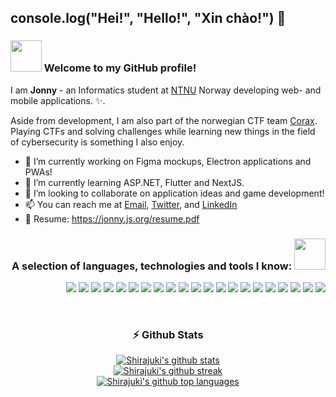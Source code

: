 ## console.log("Hei!", "Hello!", "Xin chào!") 👋

### <img src="https://media.giphy.com/media/VgCDAzcKvsR6OM0uWg/giphy.gif" width="50" /> Welcome to my GitHub profile! 

I am **Jonny** - an Informatics student at [NTNU](https://ntnu.no/) Norway developing web- and mobile applications. ✨.

Aside from development, I am also part of the norwegian CTF team [Corax](https://corax.team/). Playing CTFs and solving challenges while learning new things in the field of cybersecurity is something I also enjoy.

- 🔭 I’m currently working on Figma mockups, Electron applications and PWAs!
- 🌱 I’m currently learning ASP.NET, Flutter and NextJS.
- 👯 I’m looking to collaborate on application ideas and game development!
- 📫 You can reach me at [Email](mailto:jonnynl@stud.ntnu.no), [Twitter](https://twitter.com/shirajukii), and [LinkedIn](https://www.linkedin.com/in/shirajuki/)
- 🧾 Resume: https://jonny.js.org/resume.pdf

<h3 align="right">A selection of languages, technologies and tools I know: <img src="https://media.giphy.com/media/11sMx1kL4JdZGU/giphy.gif" width="50" /></h3>

<p align="right">
  <img src="https://img.shields.io/badge/-JavaScript-282A36?style=flat-square&logo=javascript" />
  <img src="https://img.shields.io/badge/-Typescript-282A36?style=flat-square&logo=typescript" />
  <img src="https://img.shields.io/badge/-HTML5-282A36?style=flat-square&logo=html5" />
  <img src="https://img.shields.io/badge/-CSS3-282A36?style=flat-square&logo=css3" />
  <img src="https://img.shields.io/badge/-NodeJS-282A36?style=flat-square&logo=Node.js" />
  <img src="https://img.shields.io/badge/-React-282A36?style=flat-square&logo=react" />
  <img src="https://img.shields.io/badge/-Java-282A36?style=flat-square&logo=java" />
  <img src="https://img.shields.io/badge/-PHP-282A36?style=flat-square&logo=php" />
  <img src="https://img.shields.io/badge/-C-282A36?style=flat-square&logo=c" />
  <img src="https://img.shields.io/badge/-Bash-282A36?style=flat-square&logo=gnubash" />
  <img src="https://img.shields.io/badge/-MySQL-282A36?style=flat-square&logo=mysql" />
  <img src="https://img.shields.io/badge/-PostgreSQL-282A36?style=flat-square&logo=postgresql" />
  <img src="https://img.shields.io/badge/-MongoDB-282A36?style=flat-square&logo=mongodb" />
  <img src="https://img.shields.io/badge/-Git-282A36?style=flat-square&logo=git" />
  <img src="https://img.shields.io/badge/-GitHub-44475A?style=flat-square&logo=github" />
  <img src="https://img.shields.io/badge/-Figma-44475A?style=flat-square&logo=figma" />
  <img src="https://img.shields.io/badge/-Supabase-44475A?style=flat-square&logo=supabase" />
  <img src="https://img.shields.io/badge/-Heroku-44475A?style=flat-square&logo=heroku" />
  <img src="https://img.shields.io/badge/-Neovim-44475A?style=flat-square&logo=neovim" />
  <img src="https://img.shields.io/badge/-VSCode-44475A?style=flat-square&logo=visualstudiocode" />
  <img src="https://img.shields.io/badge/-Curl-44475A?style=flat-square&logo=curl" />
</p>

<br/>

<h3 align="center">⚡ Github Stats</h3>
<div align="center"><a href="https://github.com/anuraghazra/github-readme-stats"><img src="https://github-readme-stats.vercel.app/api?username=Shirajuki&count_private=true&show_icons=true&theme=dracula" alt="Shirajuki's github stats"/></a></div>
<div align="center"><a href="https://github.com/DenverCoder1/github-readme-streak-stats"><img src="https://github-readme-streak-stats.herokuapp.com/?user=Shirajuki&theme=dracula" alt="Shirajuki's github streak"/></a></div>
<div align="center"><a href="https://github.com/anuraghazra/github-readme-stats"><img src="https://github-readme-stats.vercel.app/api/top-langs/?username=Shirajuki&hide=html,css,Rich%20Text%20Format,Scheme,Vim%20Script&langs_count=6&layout=compact&theme=dracula" alt="Shirajuki's github top languages"/></a></div>
